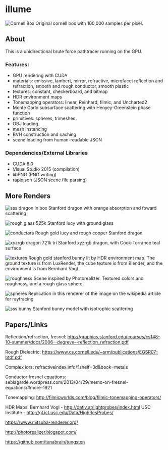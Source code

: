 # illume
![Cornell Box](renders/cornell-1024x1024-100000spp-100md.png?raw=true "Title")
Original cornell box with 100,000 samples per pixel. 

## About
This is a unidirectional brute force pathtracer running on the GPU. 
### Features:
- GPU rendering with CUDA
- materials: emissive, lambert, mirror, refractive, microfacet reflection and refraction,
			 smooth and rough conductor, smooth plastic
- textures: constant, checkerboard, and bitmap
- HDR environment maps
- Tonemapping operators: linear, Reinhard, filmic, and Uncharted2
- Monte Carlo subsurface scattering with Henyey-Greenstein phase function
- primitives: spheres, trimeshes
- OBJ loading
- mesh instancing
- BVH construction and caching
- scene loading from human-readable JSON

### Dependencies/External Libraries
- CUDA 8.0
- Visual Studio 2015 (compilation)
- libPNG (PNG writing)
- rapidjson (JSON scene file parsing)

## More Renders
![sss dragon in box](renders/cornellsss-1024x1024-12500spp-50md.png?raw=true "")
Stanford dragon with orange absorption and foward scattering

![rough glass](renders/lucy-rough-dielectric-1024x1024-70000spp-25md.png?raw=true "")
525k Stanford lucy with ground glass

![conductors](renders/conductor-1024x1024-25000spp-25md.png?raw=true "")
Rough gold lucy and rough copper Stanford dragon

![xyzrgb dragon](renders/xyzrgb2-960x720-20000spp-10md.png?raw=true "")
721k tri Stanford xyzrgb dragon, with Cook-Torrance teal surface

![textures](renders/bunny6-1024x1024-10000spp-10md.png?raw=true "")
Rough gold stanford bunny lit by HDR environment map. The ground texture is from LuxRender, the cube texture is from Blender, and the environment is from Bernhard Vogl

![roughness](renders/spheres-1024x1024-25000spp-25md.png?raw=true "")
Scene inspired by Photorealizer. Textured colors and roughness, and a rough glass sphere.

![spheres](renders/spheres-1440x1080-15000spp-15md.png?raw=true "")
Replication in this renderer of the image on the wikipedia article for raytracing

![sss bunny](renders/sss-960x720-5000spp-45md.png?raw=true "")
Stanford bunny model with isotrophic scattering

## Papers/Links

Reflection/refraction, fresnel: http://graphics.stanford.edu/courses/cs148-10-summer/docs/2006--degreve--reflection_refraction.pdf

Rough Dielectric: https://www.cs.cornell.edu/~srm/publications/EGSR07-btdf.pdf

Complex iors: refractiveindex.info/?shelf=3d&book=metals

Conductor fresnel equations: seblagarde.wordpress.com/2013/04/29/memo-on-fresnel-equations/#more-1921

Tonemapping: http://filmicworlds.com/blog/filmic-tonemapping-operators/

HDR Maps: Bernhard Vogl - http://dativ.at/lightprobes/index.html
          USC Institute - http://gl.ict.usc.edu/Data/HighResProbes/

https://www.mitsuba-renderer.org/

http://photorealizer.blogspot.com/

https://github.com/tunabrain/tungsten